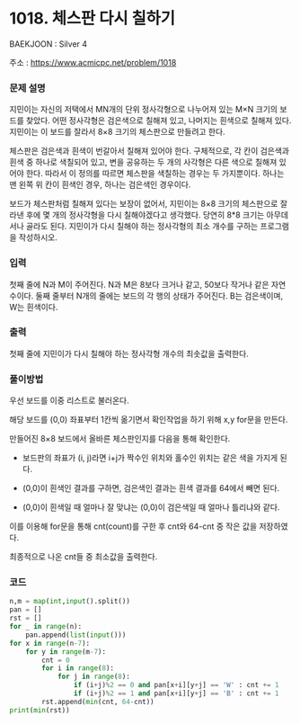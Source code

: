 # 1018. 체스판 다시 칠하기

BAEKJOON : Silver 4

주소 : https://www.acmicpc.net/problem/1018

### 문제 설명

지민이는 자신의 저택에서 MN개의 단위 정사각형으로 나누어져 있는 M×N 크기의 보드를 찾았다. 어떤 정사각형은 검은색으로 칠해져 있고, 나머지는 흰색으로 칠해져 있다. 지민이는 이 보드를 잘라서 8×8 크기의 체스판으로 만들려고 한다.

체스판은 검은색과 흰색이 번갈아서 칠해져 있어야 한다. 구체적으로, 각 칸이 검은색과 흰색 중 하나로 색칠되어 있고, 변을 공유하는 두 개의 사각형은 다른 색으로 칠해져 있어야 한다. 따라서 이 정의를 따르면 체스판을 색칠하는 경우는 두 가지뿐이다. 하나는 맨 왼쪽 위 칸이 흰색인 경우, 하나는 검은색인 경우이다.

보드가 체스판처럼 칠해져 있다는 보장이 없어서, 지민이는 8×8 크기의 체스판으로 잘라낸 후에 몇 개의 정사각형을 다시 칠해야겠다고 생각했다. 당연히 8*8 크기는 아무데서나 골라도 된다. 지민이가 다시 칠해야 하는 정사각형의 최소 개수를 구하는 프로그램을 작성하시오.

### 입력

첫째 줄에 N과 M이 주어진다. N과 M은 8보다 크거나 같고, 50보다 작거나 같은 자연수이다. 둘째 줄부터 N개의 줄에는 보드의 각 행의 상태가 주어진다. B는 검은색이며, W는 흰색이다.

### 출력

첫째 줄에 지민이가 다시 칠해야 하는 정사각형 개수의 최솟값을 출력한다.

### 풀이방법

우선 보드를 이중 리스트로 불러온다.

해당 보드를 (0,0) 좌표부터 1칸씩 옮기면서 확인작업을 하기 위해 x,y for문을 만든다.

만들어진 8×8 보드에서 올바른 체스판인지를 다음을 통해 확인한다.

- 보드판의 좌표가 (i, j)라면 i+j가 짝수인 위치와 홀수인 위치는 같은 색을 가지게 된다.

- (0,0)이 흰색인 결과를 구하면, 검은색인 결과는 흰색 결과를 64에서 빼면 된다.

- (0,0)이 흰색일 때 얼마나 잘 맞냐는 (0,0)이 검은색일 때 얼마나 틀리냐와 같다.

이를 이용해 for문을 통해 cnt(count)를 구한 후 cnt와 64-cnt 중 작은 값을 저장하였다.

최종적으로 나온 cnt들 중 최소값을 출력한다.

### 코드

```python
n,m = map(int,input().split())
pan = []
rst = []
for _ in range(n):
    pan.append(list(input()))
for x in range(n-7):
    for y in range(m-7):
        cnt = 0
        for i in range(8):
            for j in range(8):
                if (i+j)%2 == 0 and pan[x+i][y+j] == 'W' : cnt += 1
                if (i+j)%2 == 1 and pan[x+i][y+j] == 'B' : cnt += 1
        rst.append(min(cnt, 64-cnt))
print(min(rst))
```
